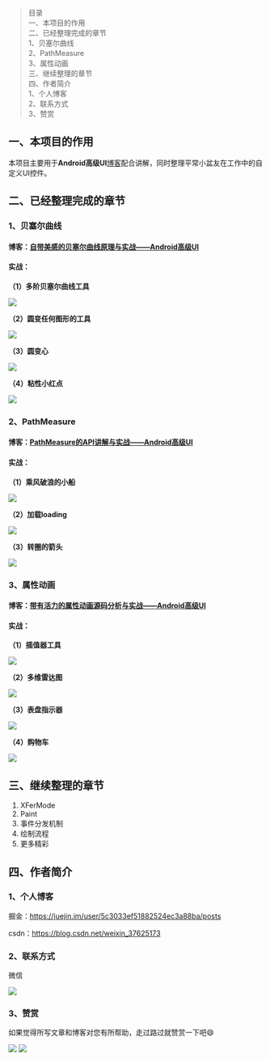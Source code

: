 >目录<br/>
>一、本项目的作用<br/>
>二、已经整理完成的章节<br/>
>1、贝塞尔曲线<br/>
>2、PathMeasure<br/>
>3、属性动画<br/>
>三、继续整理的章节<br/>
>四、作者简介<br/>
>1、个人博客<br/>
>2、联系方式<br/>
>3、赞赏

## 一、本项目的作用
本项目主要用于**Android高级UI**[博客](https://juejin.im/user/5c3033ef51882524ec3a88ba/posts)配合讲解，同时整理平常小盆友在工作中的自定义UI控件。

## 二、已经整理完成的章节

### 1、贝塞尔曲线

#### 博客：[自带美感的贝塞尔曲线原理与实战——Android高级UI](https://juejin.im/post/5c3988516fb9a049d1325c83)
#### 实战：
**（1）多阶贝塞尔曲线工具**

![](https://github.com/zincPower/UI2018/blob/master/img/cls7/n_order_bezier.gif)

**（2）圆变任何图形的工具**

![](https://github.com/zincPower/UI2018/blob/master/img/cls7/circle_bezier_tool_rabbit.gif)

**（3）圆变心**

![](https://github.com/zincPower/UI2018/blob/master/img/cls7/circle_to_heart.gif)

**（4）粘性小红点**

![](https://github.com/zincPower/UI2018/blob/master/img/cls7/bezier_stick_dot.gif)

### 2、PathMeasure

#### 博客：[PathMeasure的API讲解与实战——Android高级UI](https://juejin.im/post/5c3039356fb9a049c15f5c5b)
#### 实战：
**（1）乘风破浪的小船**

![](https://github.com/zincPower/UI2018/blob/master/img/cls8/boat.gif)

**（2）加载loading**

![](https://github.com/zincPower/UI2018/blob/master/img/cls8/loading_circle.gif)

**（3）转圈的箭头**

![](https://github.com/zincPower/UI2018/blob/master/img/cls8/plane.gif)

### 3、属性动画

#### 博客：[带有活力的属性动画源码分析与实战——Android高级UI](https://juejin.im/post/5c595158f265da2d9710cb6e)
#### 实战：
**（1）插值器工具**

![](https://github.com/zincPower/UI2018/blob/master/img/cls12/interpolator.gif)

**（2）多维雷达图**

![](https://github.com/zincPower/UI2018/blob/master/img/cls12/radar.gif)

**（3）表盘指示器**

![](https://github.com/zincPower/UI2018/blob/master/img/cls12/dial.gif)

**（4）购物车**

![](https://github.com/zincPower/UI2018/blob/master/img/cls12/shoppingCart.gif)

## 三、继续整理的章节
1. XFerMode
2. Paint
3. 事件分发机制
4. 绘制流程
5. 更多精彩

## 四、作者简介
### 1、个人博客
掘金：https://juejin.im/user/5c3033ef51882524ec3a88ba/posts

csdn：https://blog.csdn.net/weixin_37625173

### 2、联系方式
微信 

![](https://github.com/zincPower/UI2018/blob/master/img/weixin.png)

### 3、赞赏
如果觉得所写文章和博客对您有所帮助，走过路过就赞赏一下吧😄

![](https://github.com/zincPower/UI2018/blob/master/img/alipay.jpg)
![](https://github.com/zincPower/UI2018/blob/master/img/wxpay.png)
